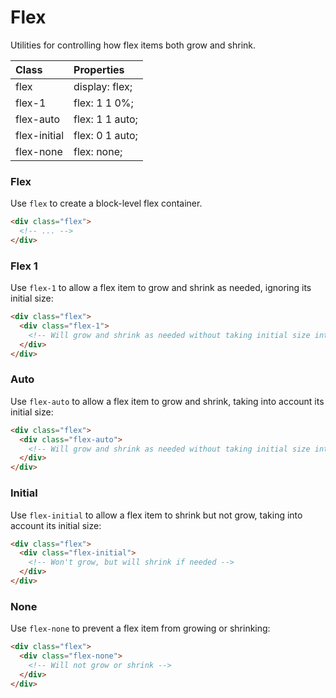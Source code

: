 # Flex

Utilities for controlling how flex items both grow and shrink.

| Class        | Properties      |
| :----------- | :-------------- |
| flex         | display: flex;  |
| flex-1       | flex: 1 1 0%;   |
| flex-auto    | flex: 1 1 auto; |
| flex-initial | flex: 0 1 auto; |
| flex-none    | flex: none;     |

### Flex

Use `flex` to create a block-level flex container.

```html
<div class="flex">
  <!-- ... -->
</div>
```

### Flex 1

Use `flex-1` to allow a flex item to grow and shrink as needed, ignoring its initial size:

```html
<div class="flex">
  <div class="flex-1">
    <!-- Will grow and shrink as needed without taking initial size into account -->
  </div>
</div>
```

### Auto

Use `flex-auto` to allow a flex item to grow and shrink, taking into account its initial size:

```html
<div class="flex">
  <div class="flex-auto">
    <!-- Will grow and shrink as needed without taking initial size into account -->
  </div>
</div>
```

### Initial

Use `flex-initial` to allow a flex item to shrink but not grow, taking into account its initial size:

```html
<div class="flex">
  <div class="flex-initial">
    <!-- Won't grow, but will shrink if needed -->
  </div>
</div>
```

### None

Use `flex-none` to prevent a flex item from growing or shrinking:

```html
<div class="flex">
  <div class="flex-none">
    <!-- Will not grow or shrink -->
  </div>
</div>
```
